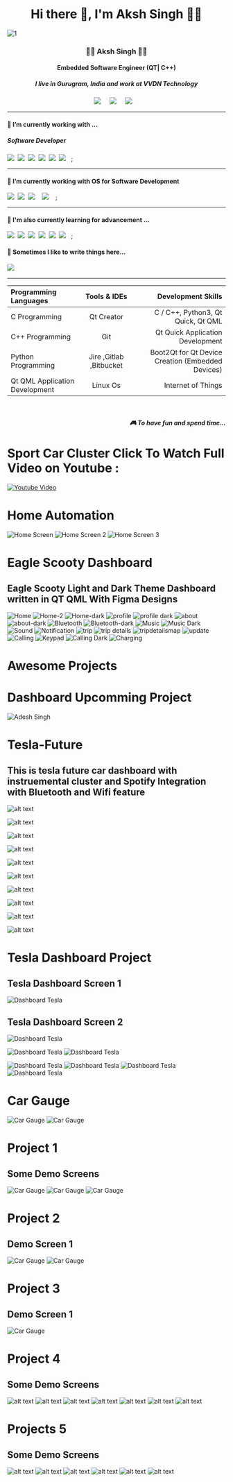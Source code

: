 <h1 align='center'> Hi there 👋, I'm Aksh Singh  👩‍💻 </h1>

<p align='center'>
  <a href="https://github.com/cppqtdev/Tesla/blob/main/screenshot/gitImage_developer.gif" /></a>
</p>

![1](https://github.com/cppqtdev/cppqtdev/assets/108173159/ae8d0841-0595-42b9-a872-7d4a7eaf61fe)


<h3 align='center'>
  👩‍💻 Aksh Singh 👩‍💻
</h3>

<h4 align='center'>
  Embedded Software Engineer (QT| C++)
</h4>

<h5 align='center'>
  I live in Gurugram, India and work at <b>VVDN Technology</b> 
</h5>


<p align='center'>
  <a href="https://twitter.com/divyadesh_777"><img src="https://img.shields.io/badge/twitter-%231DA1F2.svg?&style=for-the-badge&logo=twitter&logoColor=white" /></a>&nbsp;&nbsp;&nbsp;&nbsp;
  <a href="https://www.linkedin.com/in/aksh-singh-0808bb220/"><img src="https://img.shields.io/badge/linkedin-%230077B5.svg?&style=for-the-badge&logo=linkedin&logoColor=white" /></a>&nbsp;&nbsp;&nbsp;&nbsp;
  <a href="mailto:akshworkamil@gmail.com?subject= Hi Aksh Singh"><img src="https://img.shields.io/badge/gmail-%23D14836.svg?&style=for-the-badge&logo=gmail&logoColor=white" /></a>&nbsp;&nbsp;&nbsp;&nbsp;

</p>


<hr>

<h4>🔭  I’m currently working with ...</h4>

<h5>Software Developer</h5>
<p >
  <img src="https://img.shields.io/badge/sqlite-%2307405e.svg?style=for-the-badge&logo=sqlite&logoColor=white" />&nbsp;&nbsp;<img src="https://img.shields.io/badge/Qt-%23217346.svg?style=for-the-badge&logo=Qt&logoColor=white" />&nbsp;&nbsp;<img src="https://img.shields.io/badge/c-%2300599C.svg?style=for-the-badge&logo=c&logoColor=white" />&nbsp;&nbsp;<img src="https://img.shields.io/badge/c++-%2300599C.svg?style=for-the-badge&logo=c%2B%2B&logoColor=white" />&nbsp;&nbsp;<img src="https://img.shields.io/badge/javascript-%23323330.svg?style=for-the-badge&logo=javascript&logoColor=%23F7DF1E">&nbsp;&nbsp;<img src="https://img.shields.io/badge/shell_script-%23121011.svg?style=for-the-badge&logo=gnu-bash&logoColor=white" />&nbsp;&nbsp ;
</p>


<hr>

<h4>🔭  I’m currently working with OS for Software Development</h4>

<p >
  <img src="https://img.shields.io/badge/Linux-FCC624?style=for-the-badge&logo=linux&logoColor=black" />&nbsp;&nbsp;<img src="https://img.shields.io/badge/Ubuntu-E95420?style=for-the-badge&logo=ubuntu&logoColor=white" />&nbsp;&nbsp<img src = "https://img.shields.io/badge/Windows-0078D6?style=for-the-badge&logo=windows&logoColor=white"/> &nbsp;&nbsp <img src = "https://img.shields.io/badge/mac%20os-000000?style=for-the-badge&logo=macos&logoColor=F0F0F0"/> &nbsp;&nbsp ;
</p>


<hr>

<h4>🌱  I'm also currently learning for advancement ... </h4>
<p >
  <img src="https://img.shields.io/badge/sqlite-%2307405e.svg?style=for-the-badge&logo=sqlite&logoColor=white" />&nbsp;&nbsp;<img src="https://img.shields.io/badge/Qt-%23217346.svg?style=for-the-badge&logo=Qt&logoColor=white" />&nbsp;&nbsp;<img src="https://img.shields.io/badge/c-%2300599C.svg?style=for-the-badge&logo=c&logoColor=white" />&nbsp;&nbsp;<img src="https://img.shields.io/badge/c++-%2300599C.svg?style=for-the-badge&logo=c%2B%2B&logoColor=white" />&nbsp;&nbsp;<img src="https://img.shields.io/badge/javascript-%23323330.svg?style=for-the-badge&logo=javascript&logoColor=%23F7DF1E">&nbsp;&nbsp;<img src="https://img.shields.io/badge/shell_script-%23121011.svg?style=for-the-badge&logo=gnu-bash&logoColor=white" />&nbsp;&nbsp ;
</p>


<p align='right'>
<h4>💬  Sometimes I like to write things here...</h4>
  <a href="https://dabreha.blogspot.com"><img src="https://img.shields.io/badge/Blogger-FF5722?style=for-the-badge&logo=blogger&logoColor=white" /></a>&nbsp;&nbsp;&nbsp;
</p>


<hr>

| Programming Languages | Tools & IDEs | Development Skills |
| :---                  |     :---:    |          ---:      |
| C Programming   |  Qt Creator     | C / C++, Python3, Qt Quick, Qt QML    |
| C++ Programming    | Git       | Qt Quick Application Development     |
| Python Programming  | Jire ,Gitlab ,Bitbucket     | Boot2Qt for Qt Device Creation (Embedded Devices) |
|  Qt QML Application Development     | Linux Os       | Internet of Things      |

<br>
<p align="right">
 <h5 align="right">🎮 To have fun and spend time...</h5>
</p>

# Sport Car Cluster Click To Watch Full Video on Youtube : 
[![Youtube Video ](https://github.com/cppqtdev/Sport-Car-Instrumental-Cluster/blob/main/screenshot/1.png)](https://www.youtube.com/watch?v=4SvY2B0_JhE&t=23s)
# Home Automation
![Home Screen ](https://github.com/cppqtdev/QT-Modern-Home-Automation/blob/main/screenshots/Home-Screen.png)
![Home Screen 2 ](https://github.com/cppqtdev/QT-Modern-Home-Automation/blob/main/screenshots/Home-Screen-2.png)
![Home Screen 3 ](https://github.com/cppqtdev/QT-Modern-Home-Automation/blob/main/screenshots/Home-Screen-3.png)
# Eagle Scooty Dashboard 
## Eagle Scooty  Light and Dark Theme Dashboard written in QT QML With Figma Designs

![Home](https://github.com/cppqtdev/Eagle-Scooty-Dashboard-/blob/main/screenshots/Home.png)
![Home-2](https://github.com/cppqtdev/Eagle-Scooty-Dashboard-/blob/main/screenshots/home2.png)
![Home-dark](https://github.com/cppqtdev/Eagle-Scooty-Dashboard-/blob/main/screenshots/home-dark.png)
![profile](https://github.com/cppqtdev/Eagle-Scooty-Dashboard-/blob/main/screenshots/profile.png)
![profile dark](https://github.com/cppqtdev/Eagle-Scooty-Dashboard-/blob/main/screenshots/profile-dark.png)
![about](https://github.com/cppqtdev/Eagle-Scooty-Dashboard-/blob/main/screenshots/about.png)
![about-dark](https://github.com/cppqtdev/Eagle-Scooty-Dashboard-/blob/main/screenshots/about-dark.png)
![Bluetooth](https://github.com/cppqtdev/Eagle-Scooty-Dashboard-/blob/main/screenshots/bluetooth.png)
![Bluetooth-dark](https://github.com/cppqtdev/Eagle-Scooty-Dashboard-/blob/main/screenshots/bluetooth-dark.png)
![Music](https://github.com/cppqtdev/Eagle-Scooty-Dashboard-/blob/main/screenshots/music.png)
![Music Dark](https://github.com/cppqtdev/Eagle-Scooty-Dashboard-/blob/main/screenshots/music-dark.png)
![Sound](https://github.com/cppqtdev/Eagle-Scooty-Dashboard-/blob/main/screenshots/sound.png)
![Notification](https://github.com/cppqtdev/Eagle-Scooty-Dashboard-/blob/main/screenshots/notification.png)
![trip](https://github.com/cppqtdev/Eagle-Scooty-Dashboard-/blob/main/screenshots/trip.png)
![trip details](https://github.com/cppqtdev/Eagle-Scooty-Dashboard-/blob/main/screenshots/tripDetails.png)
![tripdetailsmap](https://github.com/cppqtdev/Eagle-Scooty-Dashboard-/blob/main/screenshots/tripdetailsmap.png)
![update](https://github.com/cppqtdev/Eagle-Scooty-Dashboard-/blob/main/screenshots/update.png)
![Calling](https://github.com/cppqtdev/Eagle-Scooty-Dashboard-/blob/main/screenshots/calling.png)
![Keypad](https://github.com/cppqtdev/Eagle-Scooty-Dashboard-/blob/main/screenshots/keypad.png)
![Calling Dark](https://github.com/cppqtdev/Eagle-Scooty-Dashboard-/blob/main/screenshots/clling-dark.png)
![Charging](https://github.com/cppqtdev/Eagle-Scooty-Dashboard-/blob/main/screenshots/charing.png)

# Awesome Projects
# Dashboard Upcomming Project
![Adesh Singh](https://github.com/cppqtdev/Desktop-Project-/blob/main/screenshots/Home.png?raw=true)

# Tesla-Future
## This is tesla future car dashboard with instruemental cluster and Spotify Integration with Bluetooth and Wifi feature 

![alt text](https://github.com/cppqtdev/Tesla-Future/blob/main/Home.png)

![alt text](https://github.com/cppqtdev/Tesla-Future/blob/main/Spotify.png)

![alt text](https://github.com/cppqtdev/Tesla-Future/blob/main/Spotify2.png)

![alt text](https://github.com/cppqtdev/Tesla-Future/blob/main/battery.png)

![alt text](https://github.com/cppqtdev/Tesla-Future/blob/main/Charing2.png)

![alt text](https://github.com/cppqtdev/Tesla-Future/blob/main/Charing.png)

![alt text](https://github.com/cppqtdev/Tesla-Future/blob/main/Running.png)

![alt text](https://github.com/cppqtdev/Tesla-Future/blob/main/weather.png)

![alt text](https://github.com/cppqtdev/Tesla-Future/blob/main/Bluetooth.png)

![alt text](https://github.com/cppqtdev/Tesla-Future/blob/main/Controls.png)

# Tesla Dashboard Project 

## Tesla Dashboard Screen 1
![Dashboard Tesla](https://github.com/cppqtdev/Tesla/blob/main/screenshot/1.png)

## Tesla Dashboard Screen 2
![Dashboard Tesla](https://github.com/cppqtdev/Tesla/blob/main/screenshot/2.png)


![Dashboard Tesla](https://github.com/cppqtdev/Tesla/blob/main/Tesla_UI_Designs/Code%20Designs/Screenshot%202023-08-19%20230747.png)
![Dashboard Tesla](https://github.com/cppqtdev/Tesla/blob/main/Tesla_UI_Designs/Code%20Designs/Screenshot%202023-08-19%20230857.png)

![Dashboard Tesla](https://github.com/cppqtdev/Tesla/blob/main/Tesla_UI_Designs/Code%20Designs/Screenshot%202023-08-19%20230942.png)
![Dashboard Tesla](https://github.com/cppqtdev/Tesla/blob/main/Tesla_UI_Designs/Code%20Designs/Screenshot%202023-08-19%20230950.png)
![Dashboard Tesla](https://github.com/cppqtdev/Tesla/blob/main/Tesla_UI_Designs/Code%20Designs/Screenshot%202023-08-19%20231004.png)
![Dashboard Tesla](https://github.com/cppqtdev/Tesla/blob/main/Tesla_UI_Designs/Code%20Designs/Screenshot%202023-08-19%20231022.png)

# Car Gauge
![Car Gauge](https://github.com/cppqtdev/gauge/blob/main/screenshots/screens/Screenshot%202023-08-14%20130350.png)
![Car Gauge](https://github.com/cppqtdev/gauge/blob/main/screenshots/screens/Screenshot%202023-08-14%20130332.png)

# Project 1
## Some Demo Screens
![Car Gauge](https://github.com/cppqtdev/Racing-Car-Dashboard/blob/main/Screenshots/1.png)
![Car Gauge](https://github.com/cppqtdev/Racing-Car-Dashboard/blob/main/Screenshots/2.png)
![Car Gauge](https://github.com/cppqtdev/Racing-Car-Dashboard/blob/main/Screenshots/3.png)

# Project 2
## Demo Screen 1
![Car Gauge](https://github.com/cppqtdev/Racing-Car-Dashboard/blob/main/Screenshots/Code_Screen.png)
![Car Gauge](https://github.com/cppqtdev/Car-Dashboard-2/blob/main/screenshots/Screenshot%202023-08-12%20141221.png)

# Project 3
## Demo Screen 1
![Car Gauge](https://github.com/cppqtdev/modern-car-dashboard-/blob/main/screenshot/Screenshot%202023-08-13%20212900.png)

# Project 4
## Some Demo Screens
![alt text](https://github.com/cppqtdev/1Password-UI-Qt-QML/blob/master/Screenshots/homwWithSettings.png?raw=true)
![alt text](https://github.com/cppqtdev/1Password-UI-Qt-QML/blob/master/Screenshots/General.png?raw=true)
![alt text](https://github.com/cppqtdev/1Password-UI-Qt-QML/blob/master/Screenshots/appearance.png?raw=true)
![alt text](https://github.com/cppqtdev/1Password-UI-Qt-QML/blob/master/Screenshots/Security.png?raw=true)
![alt text](https://github.com/cppqtdev/1Password-UI-Qt-QML/blob/master/Screenshots/Privacy.png?raw=true)
![alt text](https://github.com/cppqtdev/1Password-UI-Qt-QML/blob/master/Screenshots/Browser.png?raw=true)
![alt text](https://github.com/cppqtdev/1Password-UI-Qt-QML/blob/master/Screenshots/advanced.png?raw=true)


# Projects 5
## Some Demo Screens
![alt text](https://github.com/cppqtdev/Jabra-Speaker-Connect-Project/blob/main/Assets/ScreenShots/jabra2.png?raw=true)
![alt text](https://github.com/cppqtdev/Jabra-Speaker-Connect-Project/blob/main/Assets/ScreenShots/jabra3.png?raw=true)
![alt text](https://github.com/cppqtdev/Jabra-Speaker-Connect-Project/blob/main/Assets/ScreenShots/jabra4.png?raw=true)
![alt text](https://github.com/cppqtdev/Jabra-Speaker-Connect-Project/blob/main/Assets/ScreenShots/jabra5.png?raw=true)
![alt text](https://github.com/cppqtdev/Jabra-Speaker-Connect-Project/blob/main/Assets/ScreenShots/jabra6.png?raw=true)
![alt text](https://github.com/cppqtdev/Jabra-Speaker-Connect-Project/blob/main/Assets/ScreenShots/jabra7.png?raw=true)

